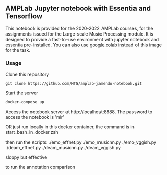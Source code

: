 ## AMPLab Jupyter notebook with Essentia and Tensorflow

This notebook is provided for the 2020-2022 AMPLab courses, for the assignments
issued for the Large-scale Music Processing module.
It is designed to provide a fast-to-use environment with jupyter notebook and essentia
pre-installed.
You can also use [google colab](https://colab.research.google.com/) instead of this image for the task.


### Usage

Clone this repository

    git clone https://github.com/MTG/amplab-jamendo-notebook.git

Start the server

    docker-compose up

Access the notebook server at http://localhost:8888. The password to access the notebook is 'mir'



OR just run locally in this docker container, the command is in
    start_bash_in_docker.zsh

then run the scripts:
    ./emo_effnet.py
    ./emo_musicnn.py
    ./emo_vggish.py
    ./deam_effnet.py
    ./deam_musicnn.py
    ./deam_vggish.py

sloppy but effective

to run the annotation comparison
